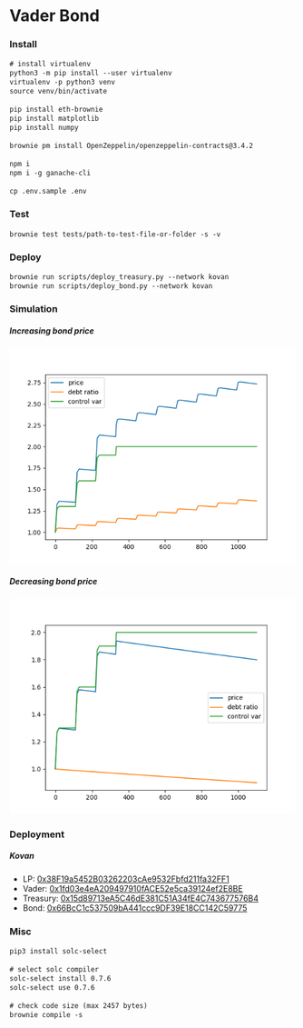 # Vader Bond

### Install

```shell
# install virtualenv
python3 -m pip install --user virtualenv
virtualenv -p python3 venv
source venv/bin/activate

pip install eth-brownie
pip install matplotlib
pip install numpy

brownie pm install OpenZeppelin/openzeppelin-contracts@3.4.2

npm i
npm i -g ganache-cli

cp .env.sample .env
```

### Test

```shell
brownie test tests/path-to-test-file-or-folder -s -v
```

### Deploy
```shell
brownie run scripts/deploy_treasury.py --network kovan
brownie run scripts/deploy_bond.py --network kovan
```

### Simulation

##### Increasing bond price
![bond-price-inc](./doc/bond-price-inc.png)

##### Decreasing bond price
![bond-price-dec](./doc/bond-price-dec.png)


### Deployment

##### Kovan

-   LP: [0x38F19a5452B03262203cAe9532Fbfd211fa32FF1](https://kovan.etherscan.io/address/0x38F19a5452B03262203cAe9532Fbfd211fa32FF1)
-   Vader: [0x1fd03e4eA209497910fACE52e5ca39124ef2E8BE](https://kovan.etherscan.io/address/0x1fd03e4eA209497910fACE52e5ca39124ef2E8BE)
-   Treasury: [0x15d89713eA5C46dE381C51A34fE4C743677576B4](https://kovan.etherscan.io/address/0x15d89713eA5C46dE381C51A34fE4C743677576B4)
-   Bond: [0x66BcC1c537509bA441ccc9DF39E18CC142C59775](https://kovan.etherscan.io/address/0x66BcC1c537509bA441ccc9DF39E18CC142C59775)

### Misc

```shell
pip3 install solc-select

# select solc compiler
solc-select install 0.7.6
solc-select use 0.7.6

# check code size (max 2457 bytes)
brownie compile -s
```
